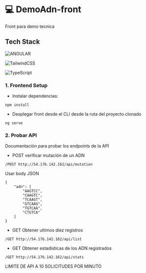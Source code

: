 # 💻 DemoAdn-front

Front para demo tecnica 

## Tech Stack

![ANGULAR](https://img.shields.io/badge/angular-%23E34F26.svg?style=for-the-badge&logo=angular&logoColor=white)

![TailwindCSS](https://img.shields.io/badge/tailwindcss-%2338B2AC.svg?style=for-the-badge&logo=tailwind-css&logoColor=white)

![TypeScript](https://img.shields.io/badge/typescript-%23007ACC.svg?style=for-the-badge&logo=typescript&logoColor=white)

### 1. Frontend Setup
- Instalar dependencias:
```
npm install
```
- Desplegar front desde el CLI desde la ruta del proyecto clonado

```
ng serve
```

### 2. Probar API
Documentación para probar los endpoints de la API

- POST verificar mutación de un ADN

```
/POST http://54.176.142.162/api/mutation
```
Usar body JSON

```
{
    "adn": [
        "AAGTCC",
        "CAAGTC",
        "TCAAGT",
        "GTCAAG",
        "TGTCAA",
        "CTGTCA"
    ]
}
```
- GET Obtener ultimos diez registros

```
/GET http://54.176.142.162/api/list
```
- GET Obtener estadisticas de los ADN registrados

```
/GET http://54.176.142.162/api/stats
```

LIMITE DE API A 10 SOLICITUDES POR MINUTO
